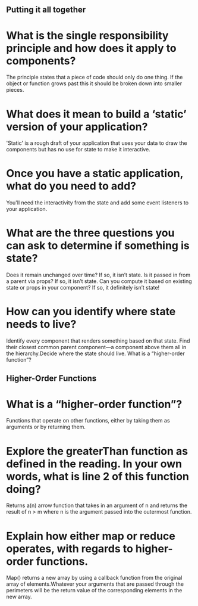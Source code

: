 ## Putting it all together

# What is the single responsibility principle and how does it apply to components?
The principle states that a piece of code should only do one thing. If the object or function grows past this it should be broken down into smaller pieces.

# What does it mean to build a ‘static’ version of your application?
'Static' is a rough draft of your application that uses your data to draw the components but has no use for state to make it interactive.

# Once you have a static application, what do you need to add?
You'll need the interactivity from the state and add some event listeners to your application.

# What are the three questions you can ask to determine if something is state?
Does it remain unchanged over time? If so, it isn’t state.
Is it passed in from a parent via props? If so, it isn’t state.
Can you compute it based on existing state or props in your component? If so, it definitely isn’t state!

# How can you identify where state needs to live?
Identify every component that renders something based on that state.
Find their closest common parent component—a component above them all in the hierarchy.Decide where the state should live.
What is a “higher-order function”?

## Higher-Order Functions

# What is a “higher-order function”?
Functions that operate on other functions, either by taking them as arguments or by returning them.

# Explore the greaterThan function as defined in the reading. In your own words, what is line 2 of this function doing?
Returns a(n) arrow function that takes in an argument of n and returns the result of n > m where n is the argument passed into the outermost function.

# Explain how either map or reduce operates, with regards to higher-order functions.
Map() returns a new array by using a callback function from the original array of elements.Whatever your arguments that are passed through the perimeters will be the return value of the corresponding elements in the new array.